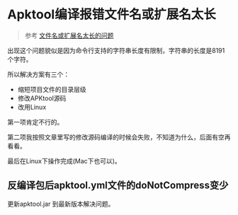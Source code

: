 # Apktool编译报错文件名或扩展名太长

> 参考 [文件名或扩展名太长的问题](https://www.jianshu.com/p/fed8a392c0a0)

出现这个问题貌似是因为命令行支持的字符串长度有限制，字符串的长度是8191个字符。

所以解决方案有三个：

- 缩短项目文件的目录层级
- 修改APKtool源码
- 改用Linux

第一项肯定不行的。

第二项我按照文章里写的修改源码编译的时候会失败，不知道为什么，后面有空再看看。

最后在Linux下操作完成(Mac下也可以)。

## 反编译包后apktool.yml文件的doNotCompress变少

更新apktool.jar 到最新版本解决问题。